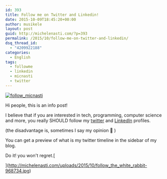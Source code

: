 ```yaml
---
id: 393
title: Follow me on Twitter and Linkedin!
date: 2015-10-09T18:45:20+00:00
author: musikele
layout: post
guid: http://michelenasti.com/?p=393
permalink: /2015/10/follow-me-on-twitter-and-linkedin/
dsq_thread_id:
  - "4209922188"
categories:
  - English
tags:
  - followme
  - linkedin
  - micnasti
  - twitter
---
```

[<img class="aligncenter size-full wp-image-395" src="https://i2.wp.com/michelenasti.com/uploads/2015/10/follow_micnasti.png?fit=850%2C289" alt="follow_micnasti" srcset="https://i2.wp.com/michelenasti.com/uploads/2015/10/follow_micnasti.png?w=850 850w, https://i2.wp.com/michelenasti.com/uploads/2015/10/follow_micnasti.png?resize=300%2C102 300w, https://i2.wp.com/michelenasti.com/uploads/2015/10/follow_micnasti.png?resize=700%2C238 700w" sizes="(max-width: 850px) 100vw, 850px" data-recalc-dims="1" />](https://i2.wp.com/michelenasti.com/uploads/2015/10/follow_micnasti.png)

Hi people, this is an info post!

I believe that if you are interested in tech, programming, computer science and more, you really SHOULD follow my [twitter](https://twitter.com/micnasti) and [LinkedIn](https://it.linkedin.com/in/michelenasti) profiles.

(the disadvantage is, sometimes I say my opinion 🙂 )

You can get a preview of what is my twitter timeline in the sidebar of my blog.

Do it! you won't regret.[
  
](http://michelenasti.com/uploads/2015/10/follow_the_white_rabbit-968734.jpg)